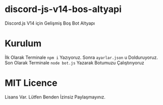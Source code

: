 # discord-js-v14-bos-altyapi
Discord.js V14 için Gelişmiş Boş Bot Altyapı

# Kurulum
İlk Olarak Terminale `npm i` Yazıyoruz.
Sonra `ayarlar.json` u Dolduruyoruz.
Son Olarak Terminale `node bot.js` Yazarak Botumuzu Çalıştırıyoruz

# MIT Licence

Lisans Var. Lütfen Benden İzinsiz Paylaşmayınız.
